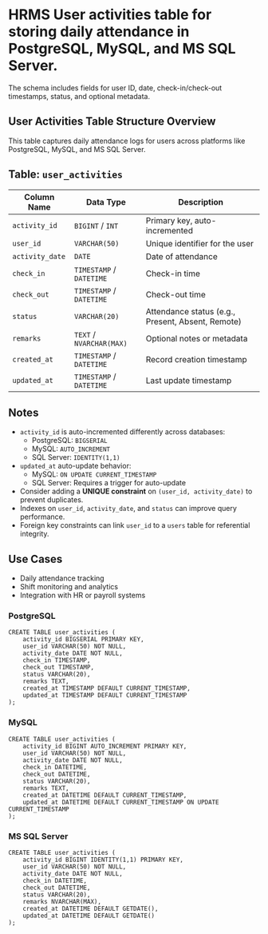# HRMS User activities table for storing daily attendance in PostgreSQL, MySQL, and MS SQL Server.

The schema includes fields for user ID, date, check-in/check-out timestamps, status, and optional metadata.

## User Activities Table Structure Overview

This table captures daily attendance logs for users across platforms like PostgreSQL, MySQL, and MS SQL Server.

## Table: `user_activities`

| Column Name     | Data Type           | Description                                      |
|-----------------|---------------------|--------------------------------------------------|
| `activity_id`   | `BIGINT` / `INT`    | Primary key, auto-incremented                   |
| `user_id`       | `VARCHAR(50)`       | Unique identifier for the user                  |
| `activity_date` | `DATE`              | Date of attendance                              |
| `check_in`      | `TIMESTAMP` / `DATETIME` | Check-in time                             |
| `check_out`     | `TIMESTAMP` / `DATETIME` | Check-out time                            |
| `status`        | `VARCHAR(20)`       | Attendance status (e.g., Present, Absent, Remote) |
| `remarks`       | `TEXT` / `NVARCHAR(MAX)` | Optional notes or metadata                |
| `created_at`    | `TIMESTAMP` / `DATETIME` | Record creation timestamp                  |
| `updated_at`    | `TIMESTAMP` / `DATETIME` | Last update timestamp                      |


## Notes

- `activity_id` is auto-incremented differently across databases:
  - PostgreSQL: `BIGSERIAL`
  - MySQL: `AUTO_INCREMENT`
  - SQL Server: `IDENTITY(1,1)`
- `updated_at` auto-update behavior:
  - MySQL: `ON UPDATE CURRENT_TIMESTAMP`
  - SQL Server: Requires a trigger for auto-update
- Consider adding a **UNIQUE constraint** on `(user_id, activity_date)` to prevent duplicates.
- Indexes on `user_id`, `activity_date`, and `status` can improve query performance.
- Foreign key constraints can link `user_id` to a `users` table for referential integrity.

## Use Cases

- Daily attendance tracking
- Shift monitoring and analytics
- Integration with HR or payroll systems

### PostgreSQL

    CREATE TABLE user_activities (
        activity_id BIGSERIAL PRIMARY KEY,
        user_id VARCHAR(50) NOT NULL,
        activity_date DATE NOT NULL,
        check_in TIMESTAMP,
        check_out TIMESTAMP,
        status VARCHAR(20),
        remarks TEXT,
        created_at TIMESTAMP DEFAULT CURRENT_TIMESTAMP,
        updated_at TIMESTAMP DEFAULT CURRENT_TIMESTAMP
    );

### MySQL

    CREATE TABLE user_activities (
        activity_id BIGINT AUTO_INCREMENT PRIMARY KEY,
        user_id VARCHAR(50) NOT NULL,
        activity_date DATE NOT NULL,
        check_in DATETIME,
        check_out DATETIME,
        status VARCHAR(20),
        remarks TEXT,
        created_at DATETIME DEFAULT CURRENT_TIMESTAMP,
        updated_at DATETIME DEFAULT CURRENT_TIMESTAMP ON UPDATE CURRENT_TIMESTAMP
    );

### MS SQL Server
    
    CREATE TABLE user_activities (
        activity_id BIGINT IDENTITY(1,1) PRIMARY KEY,
        user_id VARCHAR(50) NOT NULL,
        activity_date DATE NOT NULL,
        check_in DATETIME,
        check_out DATETIME,
        status VARCHAR(20),
        remarks NVARCHAR(MAX),
        created_at DATETIME DEFAULT GETDATE(),
        updated_at DATETIME DEFAULT GETDATE()
    );
